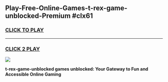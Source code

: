 
## Play-Free-Online-Games-t-rex-game-unblocked-Premium #clx61
<h3>
<a href="https://premium.freeplayer.one?title=t-rex-game-unblocked&ref=8M">CLICK TO PLAY</a></h3>
<hr>

<h3>
<a href="https://premium.freeplayer.one?title=t-rex-game-unblocked&ref=8M">CLICK 2 PLAY</a>
  
</h3>

<a href="https://premium.freeplayer.one?title=t-rex-game-unblocked&ref=8M"><img src="https://clearcache.store/games.png"></a>


**t-rex-game-unblocked games unblocked: Your Gateway to Fun and Accessible Online Gaming**
